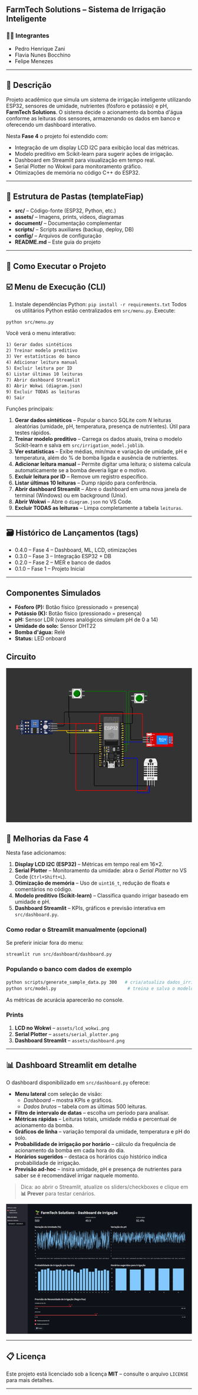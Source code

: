 ## FarmTech Solutions – Sistema de Irrigação Inteligente

### 👨‍🎓 Integrantes

* Pedro Henrique Zani  
* Flavia Nunes Bocchino  
* Felipe Menezes  

---

## 📜 Descrição

Projeto acadêmico que simula um sistema de irrigação inteligente utilizando ESP32, sensores de umidade, nutrientes (fósforo e potássio) e pH, **FarmTech Solutions**. O sistema decide o acionamento da bomba d'água conforme as leituras dos sensores, armazenando os dados em banco e oferecendo um dashboard interativo.

Nesta **Fase 4** o projeto foi estendido com:

* Integração de um display LCD I2C para exibição local das métricas.
* Modelo preditivo em Scikit-learn para sugerir ações de irrigação.
* Dashboard em Streamlit para visualização em tempo real.
* Serial Plotter no Wokwi para monitoramento gráfico.
* Otimizações de memória no código C++ do ESP32.

---

## 📁 Estrutura de Pastas (templateFiap)

* **src/** – Código-fonte (ESP32, Python, etc.)  
* **assets/** – Imagens, prints, vídeos, diagramas  
* **document/** – Documentação complementar  
* **scripts/** – Scripts auxiliares (backup, deploy, DB)  
* **config/** – Arquivos de configuração
* **README.md** – Este guia do projeto

---

## 🔧 Como Executar o Projeto
## ☑️ Menu de Execução (CLI)

1. Instale dependências Python: `pip install -r requirements.txt`
Todos os utilitários Python estão centralizados em `src/menu.py`.  Execute:

```bash
python src/menu.py
```

Você verá o menu interativo:

```
1) Gerar dados sintéticos
2) Treinar modelo preditivo
3) Ver estatísticas do banco
4) Adicionar leitura manual
5) Excluir leitura por ID
6) Listar últimas 10 leituras
7) Abrir dashboard Streamlit
8) Abrir Wokwi (diagram.json)
9) Excluir TODAS as leituras
0) Sair
```

Funções principais:

1. **Gerar dados sintéticos** – Popular o banco SQLite com *N* leituras aleatórias (umidade, pH, temperatura, presença de nutrientes).  Útil para testes rápidos.
2. **Treinar modelo preditivo** – Carrega os dados atuais, treina o modelo Scikit-learn  e salva em `src/irrigation_model.joblib`.
3. **Ver estatísticas** – Exibe médias, mín/max e variação de umidade, pH e temperatura, além do % de bomba ligada e ausência de nutrientes.
4. **Adicionar leitura manual** – Permite digitar uma leitura; o sistema calcula automaticamente se a bomba deveria ligar e o motivo.
5. **Excluir leitura por ID** – Remove um registro específico.
6. **Listar últimas 10 leituras** – Dump rápido para conferência.
7. **Abrir dashboard Streamlit** – Abre o dashboard em uma nova janela de terminal (Windows) ou em background (Unix).
8. **Abrir Wokwi** – Abre o `diagram.json` no VS Code.
9. **Excluir TODAS as leituras** – Limpa completamente a tabela `leituras`.

---

## 🗃 Histórico de Lançamentos (tags)

* 0.4.0 – Fase 4 – Dashboard, ML, LCD, otimizações  
* 0.3.0 – Fase 3 – Integração ESP32 + DB
* 0.2.0 – Fase 2 – MER e banco de dados  
* 0.1.0 – Fase 1 – Projeto Inicial

---

## Componentes Simulados

- **Fósforo (P):** Botão físico (pressionado = presença)
- **Potássio (K):** Botão físico (pressionado = presença)
- **pH:** Sensor LDR (valores analógicos simulam pH de 0 a 14)
- **Umidade do solo:** Sensor DHT22
- **Bomba d'água:** Relé
- **Status:** LED onboard

## Circuito

![Circuito Wokwi](assets/circuito_wokwi.png)


## 🚀 Melhorias da Fase 4

Nesta fase adicionamos:

1. **Display LCD I2C (ESP32)** – Métricas em tempo real em 16×2.
2. **Serial Plotter** – Monitoramento da umidade: abra o *Serial Plotter* no VS Code (`Ctrl+Shift+L`).
3. **Otimização de memória** – Uso de `uint16_t`, redução de floats e comentários no código.
4. **Modelo preditivo (Scikit-learn)** – Classifica quando irrigar baseado em umidade e pH.
5. **Dashboard Streamlit** – KPIs, gráficos e previsão interativa em `src/dashboard.py`.

### Como rodar o Streamlit manualmente (opcional)
Se preferir iniciar fora do menu:

```bash
streamlit run src/dashboard/dashboard.py
```

### Populando o banco com dados de exemplo
```bash
python scripts/generate_sample_data.py 300   # cria/atualiza dados_irrigacao.db
python src/model.py                           # treina e salva o modelo
```
As métricas de acurácia aparecerão no console.

### Prints
1. **LCD no Wokwi** – `assets/lcd_wokwi.png`
2. **Serial Plotter** – `assets/serial_plotter.png`
3. **Dashboard Streamlit** – `assets/dashboard.png`


---

## 📊 Dashboard Streamlit em detalhe

O dashboard disponibilizado em `src/dashboard.py` oferece:

* **Menu lateral** com seleção de visão:
  * *Dashboard* – mostra KPIs e gráficos.
  * *Dados brutos* – tabela com as últimas 500 leituras.
* **Filtro de intervalo de datas** – escolha um período para analisar.
* **Métricas rápidas** – Leituras totais, umidade média e percentual de acionamento da bomba.
* **Gráficos de linha** – variação temporal da umidade, temperatura e pH do solo.
* **Probabilidade de irrigação por horário** – cálculo da frequência de acionamento da bomba em cada hora do dia.
* **Horários sugeridos** – destaca os horários cujo histórico indica probabilidade de irrigação.
* **Previsão ad-hoc** – insira umidade, pH e presença de nutrientes para saber se é recomendável irrigar naquele momento.

> Dica: ao abrir o Streamlit, atualize os sliders/checkboxes e clique em **📊 Prever** para testar cenários.

![Dashboard](assets/dashboard.png)

---

## 📋 Licença

Este projeto está licenciado sob a licença **MIT** – consulte o arquivo `LICENSE` para mais detalhes.

---
